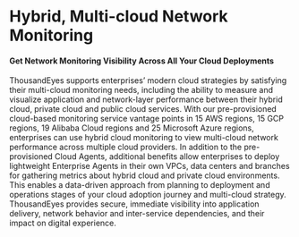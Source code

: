 # Hybrid, Multi-cloud Network Monitoring

#### Get Network Monitoring Visibility Across All Your Cloud Deployments

ThousandEyes supports enterprises’ modern cloud strategies by satisfying their multi-cloud monitoring needs, including the ability to measure and visualize application and network-layer performance between their hybrid cloud, private cloud and public cloud services. With our pre-provisioned cloud-based monitoring service vantage points in 15 AWS regions, 15 GCP regions, 19 Alibaba Cloud regions and 25 Microsoft Azure regions, enterprises can use hybrid cloud monitoring to view multi-cloud network performance across multiple cloud providers. In addition to the pre-provisioned Cloud Agents, additional benefits allow enterprises to deploy lightweight Enterprise Agents in their own VPCs, data centers and branches for gathering metrics about hybrid cloud and private cloud environments. This enables a data-driven approach from planning to deployment and operations stages of your cloud adoption journey and multi-cloud strategy. ThousandEyes provides secure, immediate visibility into application delivery, network behavior and inter-service dependencies, and their impact on digital experience.
